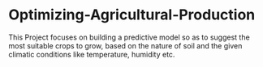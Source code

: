 # Optimizing-Agricultural-Production
This Project focuses on building a predictive model so as to suggest the most suitable crops to grow, based on the nature of soil and the given climatic conditions like temperature, humidity etc.
